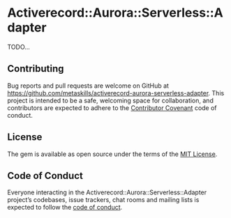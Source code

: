 
# Activerecord::Aurora::Serverless::Adapter

TODO...


## Contributing

Bug reports and pull requests are welcome on GitHub at https://github.com/metaskills/activerecord-aurora-serverless-adapter. This project is intended to be a safe, welcoming space for collaboration, and contributors are expected to adhere to the [Contributor Covenant](http://contributor-covenant.org) code of conduct.

## License

The gem is available as open source under the terms of the [MIT License](https://opensource.org/licenses/MIT).

## Code of Conduct

Everyone interacting in the Activerecord::Aurora::Serverless::Adapter project’s codebases, issue trackers, chat rooms and mailing lists is expected to follow the [code of conduct](https://github.com/metaskills/activerecord-aurora-serverless-adapter/blob/master/CODE_OF_CONDUCT.md).
